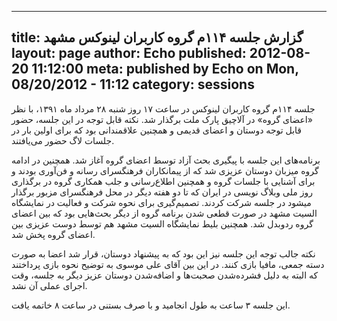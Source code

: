 ----------
title: گزارش جلسه ۱۱۴م گروه کاربران لینوکس مشهد
layout: page
author: Echo
published: 2012-08-20 11:12:00
meta: published by Echo on Mon, 08/20/2012 - 11:12
category: sessions
----------
جلسه ۱۱۴م گروه کاربران لینوکس در ساعت ۱۷ روز شنبه ۲۸ مرداد ماه ۱۳۹۱، با نظر
«اعضای گروه» در آلاچیق پارک ملت برگذار شد. نکته قابل توجه در این جلسه، حضور
قابل توجه دوستان و اعضای قدیمی و همچنین علاقمندانی بود که برای اولین بار در
جلسات لاگ حضور می‌یافتند.


<!--more-->


برنامه‌های این جلسه با پیگیری بحث آزاد توسط اعضای گروه آغاز شد. همچنین در
ادامه گروه میزبان دوستان عزیزی شد که از پیمانکاران فرهنگسرای رسانه و فن‌آوری
بودند و برای آشنایی با جلسات گروه و همچنین اطلاع‌رسانی و جلب همکاری گروه در
برگذاری روز ملی وبلاگ نویسی در ایران که تا دو هفته دیگر در محل فرهنگسرای مزبور
برگذار میشود در جلسه شرکت کردند. تصمیم‌گیری برای نحوه شرکت و فعالیت در
نمایشگاه السیت مشهد در صورت قطعی شدن برنامه گروه از دیگر بحث‌هایی بود که بین
اعضای گروه ردوبدل شد. همچنین بلیط نمایشگاه السیت مشهد هم توسط دوست عزیزی بین
اعضای گروه پخش شد.

نکته جالب توجه این جلسه نیز این بود که به پیشنهاد دوستان، قرار شد اعضا به صورت
دسته جمعی، مافیا بازی کنند. در این بین آقای علی موسوی به توضیح نحوه بازی
پرداختند که البته به دلیل فشرده‌شدن صحبت‌ها و اضافه‌شدن دوستان عزیز دیگر به
جلسه، وقت اجرای عملی آن نشد.

این جلسه ۳ ساعت به طول انجامید و با صرف بستنی در ساعت ۸ خاتمه یافت.
